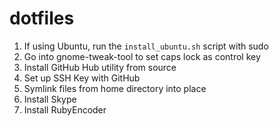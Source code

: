 # dotfiles

1. If using Ubuntu, run the `install_ubuntu.sh` script with sudo
2. Go into gnome-tweak-tool to set caps lock as control key
3. Install GitHub Hub utility from source
4. Set up SSH Key with GitHub
5. Symlink files from home directory into place
6. Install Skype
7. Install RubyEncoder

